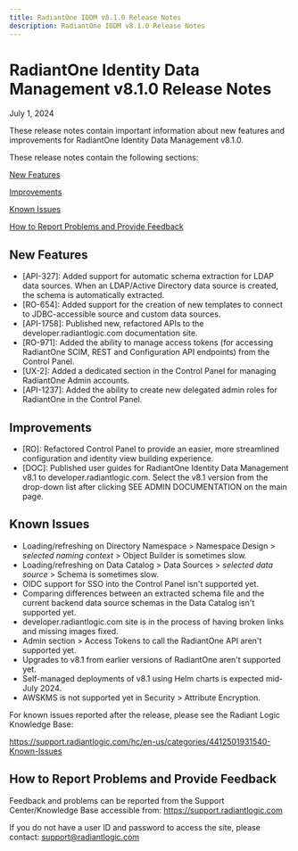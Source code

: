 ```yaml
---
title: RadiantOne IDDM v8.1.0 Release Notes
description: RadiantOne IDDM v8.1.0 Release Notes
---
```


# RadiantOne Identity Data Management v8.1.0 Release Notes

July 1, 2024

These release notes contain important information about new features and improvements for RadiantOne Identity Data Management v8.1.0.

These release notes contain the following sections:

[New Features](#new-features)

[Improvements](#improvements)

[Known Issues](#known-issues)

[How to Report Problems and Provide Feedback](#how-to-report-problems-and-provide-feedback)

## New Features
- [API-327]: Added support for automatic schema extraction for LDAP data sources. When an LDAP/Active Directory data source is created, the schema is automatically extracted.
- [RO-654]: Added support for the creation of new templates to connect to JDBC-accessible source and custom data sources.
- [API-1758]: Published new, refactored APIs to the developer.radiantlogic.com documentation site.
- [RO-971]: Added the ability to manage access tokens (for accessing RadiantOne SCIM, REST and Configuration API endpoints) from the Control Panel.
- [UX-2]: Added a dedicated section in the Control Panel for managing RadiantOne Admin accounts.
- [API-1237]: Added the ability to create new delegated admin roles for RadiantOne in the Control Panel.

## Improvements

- [RO]: Refactored Control Panel to provide an easier, more streamlined configuration and identity view building experience.
- [DOC]: Published user guides for RadiantOne Identity Data Management v8.1 to developer.radiantlogic.com. Select the v8.1 version from the drop-down list after clicking SEE ADMIN DOCUMENTATION on the main page.

 
## Known Issues

- Loading/refreshing on Directory Namespace > Namespace Design > *selected naming context* > Object Builder is sometimes slow.
- Loading/refreshing on Data Catalog > Data Sources > *selected data source* > Schema is sometimes slow.
- OIDC support for SSO into the Control Panel isn't supported yet.
- Comparing differences between an extracted schema file and the current backend data source schemas in the Data Catalog isn't supported yet.
- developer.radiantlogic.com site is in the process of having broken links and missing images fixed.
- Admin section > Access Tokens to call the RadiantOne API aren't supported yet.
- Upgrades to v8.1 from earlier versions of RadiantOne aren't supported yet.
- Self-managed deployments of v8.1 using Helm charts is expected mid-July 2024.
- AWSKMS is not supported yet in Security > Attribute Encryption.
  
For known issues reported after the release, please see the Radiant Logic Knowledge Base: 

https://support.radiantlogic.com/hc/en-us/categories/4412501931540-Known-Issues

## How to Report Problems and Provide Feedback

Feedback and problems can be reported from the Support Center/Knowledge Base accessible from: https://support.radiantlogic.com

If you do not have a user ID and password to access the site, please contact: support@radiantlogic.com
